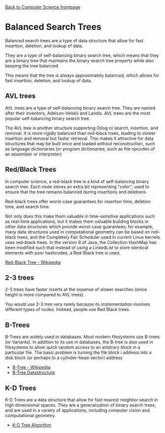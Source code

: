 [Back to Computer Science frontpage](computer-science.md)

# Balanced Search Trees

Balanced search trees are a type of data structure that allow for fast insertion, deletion, and lookup of data. 

They are a type of self-balancing binary search tree, which means that they are a binary tree that maintains the binary search tree property while also keeping the tree balanced. 

This means that the tree is always approximately balanced, which allows for fast insertion, deletion, and lookup of data.

## AVL trees

AVL trees are a type of self-balancing binary search tree. They are named after their inventors, Adelson-Velskii and Landis. AVL trees are the most popular self-balancing binary search tree.

The AVL tree is another structure supporting O(log n) search, insertion, and removal. It is more rigidly balanced than red–black trees, leading to slower insertion and removal but faster retrieval. This makes it attractive for data structures that may be built once and loaded without reconstruction, such as language dictionaries (or program dictionaries, such as the opcodes of an assembler or interpreter)

## Red/Black Trees

In computer science, a red–black tree is a kind of self-balancing binary search tree. Each node stores an extra bit representing "color", used to ensure that the tree remains balanced during insertions and deletions.

Red–black trees offer worst-case guarantees for insertion time, deletion time, and search time. 

Not only does this make them valuable in time-sensitive applications such as real-time applications, but it makes them valuable building blocks in other data structures which provide worst-case guarantees; for example, many data structures used in computational geometry can be based on red–black trees, and the Completely Fair Scheduler used in current Linux kernels uses red–black trees. In the version 8 of Java, the Collection HashMap has been modified such that instead of using a LinkedList to store identical elements with poor hashcodes, a Red-Black tree is used.

[Red-Black Tree - Wikipedia](https://en.wikipedia.org/wiki/Red%E2%80%93black_tree)

## 2-3 trees

2-3 trees have faster inserts at the expense of slower searches (since height is more compared to AVL trees).

You would use 2-3 tree very rarely because its implementation involves different types of nodes. Instead, people use Red Black trees.

## B-Trees

B-Trees are widely used in databases. Most modern filesystems use B-trees (or Variants). In addition to its use in databases, the B-tree is also used in filesystems to allow quick random access to an arbitrary block in a particular file. The basic problem is turning the file block i address into a disk block (or perhaps to a cylinder-head-sector) address

- [B-Tree - Wikipedia](https://en.wikipedia.org/wiki/B-tree)
- [B-Tree Datastructure](http://btechsmartclass.com/data_structures/b-trees.html)

## K-D Trees

K-D Trees are a data structure that allow for fast nearest neighbor search in high dimensional spaces. They are a generalization of binary search trees, and are used in a variety of applications, including computer vision and computational geometry.

- [K-D Tree Algorithm](https://www.youtube.com/watch?v=Y4ZgLlDfKDg)